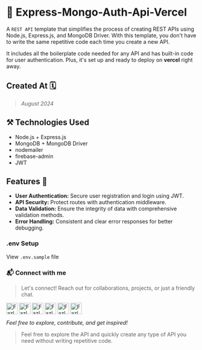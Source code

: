 # 🚀 Express-Mongo-Auth-Api-Vercel

A `REST API` template that simplifies the process of creating REST APIs using Node.js, Express.js, and MongoDB Driver. With this template, you don't have to write the same repetitive code each time you create a new API. 

It includes all the boilerplate code needed for any API and has built-in code for user authentication. Plus, it's set up and ready to deploy on **vercel** right away.

## Created At 🗓️

> *August 2024*

## ⚒️ Technologies Used
- Node.js + Express.js
- MongoDB + MongoDB Driver
- nodemailer
- firebase-admin
- JWT

## Features 🎉

- **User Authentication:** Secure user registration and login using JWT.
- **API Security:** Protect routes with authentication middleware.
- **Data Validation:** Ensure the integrity of data with comprehensive validation methods.
- **Error Handling:** Consistent and clear error responses for better debugging.

### .env Setup
View `.env.sample` file

### 📬 Connect with me
> Let's connect! Reach out for collaborations, projects, or just a friendly chat.

<a target="_blank" href="https://linkedin.com/in/fazlerabbidev" ><img align="center" src="https://cdn.jsdelivr.net/npm/simple-icons@3.0.1/icons/linkedin.svg" alt="Fazle Rabbi" height="30" width="auto" /></a>
<a target="_blank" href="https://twitter.com/fazle_rabbi_dev" ><img align="center" src="https://seeklogo.com/images/T/twitter-x-logo-101C7D2420-seeklogo.com.png?v=638258862800000000" alt="Fazle Rabbi" height="30" width="auto" /></a>
<a target="_blank" href="https://medium.com/@fazle-rabbi-dev" ><img align="center" src="https://cdn.jsdelivr.net/npm/simple-icons@3.0.1/icons/medium.svg" alt="Fazle Rabbi" height="30" width="auto" /></a>
<a target="_blank" href="https://dev.to/fazle-rabbi-dev" ><img align="center" src="https://seeklogo.com/images/D/dev-to-logo-BDC0EFA32F-seeklogo.com.png" alt="Fazle Rabbi" height="30" width="auto" /></a>
<a target="_blank" href="https://facebook.com/fazlerabbidev" ><img align="center" src="https://seeklogo.com/images/F/facebook-icon-black-logo-133935095E-seeklogo.com.png" alt="Fazle Rabbi" height="30" width="auto" /></a>
<a target="_blank" href="https://instagram.com/fazle_rabbi_dev" ><img align="center" src="https://cdn.jsdelivr.net/npm/simple-icons@3.0.1/icons/instagram.svg" alt="Fazle Rabbi" height="30" width="auto" /></a>

*Feel free to explore, contribute, and get inspired!*
> Feel free to explore the API and quickly create any type of API you need without writing repetitive code.
